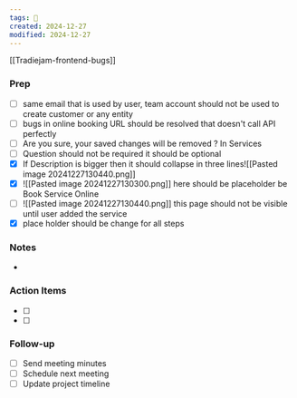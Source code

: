 ```yaml
---
tags: 📅
created: 2024-12-27
modified: 2024-12-27
---
```



[[Tradiejam-frontend-bugs]]

### Prep
- [ ] same email that is used by user, team account should not be used to create customer or any entity  
- [ ] bugs in online booking URL should be resolved that doesn't call API perfectly 
- [ ] Are you sure, your saved changes will be removed ? In Services 
- [ ] Question should not be required it should be optional
- [x] If Description is bigger then it should collapse in three lines![[Pasted image 20241227130440.png]]
- [x] ![[Pasted image 20241227130300.png]] here should be placeholder be Book Service Online 
- [ ] ![[Pasted image 20241227130440.png]]
      this page should not be visible until user added the service
 - [x] place holder should be change for all steps 

### Notes
- 

### Action Items
- [ ] 
- [ ] 

### Follow-up
- [ ] Send meeting minutes
- [ ] Schedule next meeting
- [ ] Update project timeline